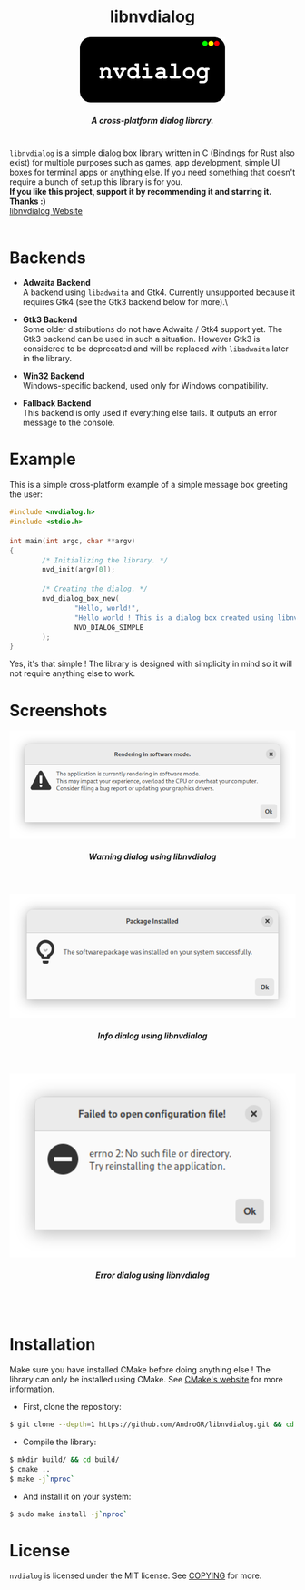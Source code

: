 
<div align="center">
        <h1>libnvdialog</h1>
        <img src="assets/logo.svg" width="256">
        <br>
        <h5>A cross-platform dialog library.</h5>
</div>

<br>
<code>libnvdialog</code> is a simple dialog box library written in C (Bindings for Rust also exist)
for multiple purposes such as games, app development, simple UI boxes for terminal apps or anything else. If you need something that doesn't require a bunch of setup this library is for you. <br>
<b>If you like this project, support it by recommending it and starring it. Thanks :)</b> <br>
<a href="https://androgr.github.io/libnvdialog">libnvdialog Website</a>
<br> <br>

# Backends
- **Adwaita Backend**\
A backend using `libadwaita` and Gtk4. Currently unsupported because it requires Gtk4 (see the Gtk3 backend below for more).\

- **Gtk3 Backend**\
Some older distributions do not have Adwaita / Gtk4 support yet. The Gtk3 backend can be used in such a situation. However Gtk3 is considered to be deprecated and will be replaced with `libadwaita` later in the library.

- **Win32 Backend**\
Windows-specific backend, used only for Windows compatibility.

- **Fallback Backend**\
This backend is only used if everything else fails. It outputs an error message to the console.

# Example
This is a simple cross-platform example of a simple message box greeting the user:
```c
#include <nvdialog.h>
#include <stdio.h>

int main(int argc, char **argv)
{
        /* Initializing the library. */
        nvd_init(argv[0]);

        /* Creating the dialog. */
        nvd_dialog_box_new(
                "Hello, world!",
                "Hello world ! This is a dialog box created using libnvdialog!",
                NVD_DIALOG_SIMPLE
        );
}
```
Yes, it's that simple ! The library is designed with simplicity in mind so it will not require anything else to work.

# Screenshots
<div align="center">
        <img src="assets/warning_scr.png" width="512"></img>
        <h5><i>Warning dialog using libnvdialog</i></h5>
<br>
<br>
<img src="assets/info_scr.png" width="512"></img>
        <h5><i>Info dialog using libnvdialog</i></h5>
<br>
<br>
<img src="assets/error_scr.png" width="512"></img>
        <h5><i>Error dialog using libnvdialog</i></h5>
</div>
<br>
<br>

# Installation
Make sure you have installed CMake before doing anything else ! The library can only be installed using CMake. See [CMake's website](https://cmake.org/) for more information.
- First, clone the repository:
```sh
$ git clone --depth=1 https://github.com/AndroGR/libnvdialog.git && cd libnvdialog/
```

- Compile the library:
```sh
$ mkdir build/ && cd build/
$ cmake ..
$ make -j`nproc`
```

- And install it on your system:
```sh
$ sudo make install -j`nproc`
```

# License
`nvdialog` is licensed under the MIT license. See [COPYING](./COPYING) for more.
